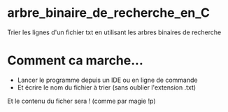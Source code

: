 # arbre_binaire_de_recherche_en_C
Trier les lignes d'un fichier txt en utilisant les arbres binaires de recherche
# Comment ca marche...
- Lancer le programme depuis un IDE ou en ligne de commande
- Et écrire le nom du fichier à trier (sans oublier l'extension .txt)

Et le contenu du ficher sera ! (comme par magie !p)
